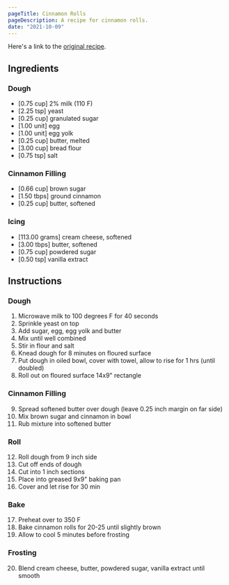 ```yaml
---
pageTitle: Cinnamon Rolls
pageDescription: A recipe for cinnamon rolls.
date: "2021-10-09"
---
```


Here's a link to the [original recipe](https://www.ambitiouskitchen.com/best-cinnamon-rolls/).

## Ingredients

### Dough
* [0.75 cup] 2% milk (110 F)
* [2.25 tsp] yeast
* [0.25 cup] granulated sugar
* [1.00 unit] egg
* [1.00 unit] egg yolk
* [0.25 cup] butter, melted
* [3.00 cup] bread flour
* [0.75 tsp] salt

### Cinnamon Filling
* [0.66 cup] brown sugar
* [1.50 tbps] ground cinnamon
* [0.25 cup] butter, softened

### Icing
* [113.00 grams] cream cheese, softened
* [3.00 tbps] butter, softened
* [0.75 cup] powdered sugar
* [0.50 tsp] vanilla extract

## Instructions

### Dough
1. Microwave milk to 100 degrees F for 40 seconds
2. Sprinkle yeast on top
3. Add sugar, egg, egg yolk and butter
4. Mix until well combined
5. Stir in flour and salt
6. Knead dough for 8 minutes on floured surface
7. Put dough in oiled bowl, cover with towel, allow to rise for 1 hrs (until doubled)
8. Roll out on floured surface 14x9" rectangle

### Cinnamon Filling
9. Spread softened butter over dough (leave 0.25 inch margin on far side)
10. Mix brown sugar and cinnamon in bowl
11. Rub mixture into softened butter

### Roll
12. Roll dough from 9 inch side
13. Cut off ends of dough
14. Cut into 1 inch sections
15. Place into greased 9x9" baking pan
16. Cover and let rise for 30 min

### Bake
17. Preheat over to 350 F
18. Bake cinnamon rolls for 20-25 until slightly brown
19. Allow to cool 5 minutes before frosting

### Frosting
20. Blend cream cheese, butter, powdered sugar, vanilla extract until smooth
